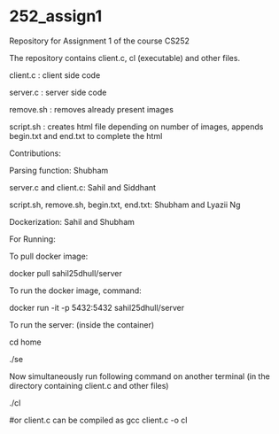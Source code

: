 # 252_assign1
Repository for Assignment 1 of the course CS252

The repository contains client.c, cl (executable) and other files.

client.c : client side code

server.c : server side code

remove.sh : removes already present images

script.sh : creates html file depending on number of images, appends begin.txt and end.txt to complete the html

Contributions:

Parsing function: Shubham

server.c and client.c: Sahil and Siddhant

script.sh, remove.sh, begin.txt, end.txt: Shubham and Lyazii Ng

Dockerization: Sahil and Shubham


For Running:

To pull docker image:

  docker pull sahil25dhull/server

To run the docker image, command:

  docker run -it -p 5432:5432 sahil25dhull/server

To run the server: (inside the container)

  cd home
  
  ./se                  

Now simultaneously run following command on another terminal (in the directory containing client.c and other files)

  ./cl                 
  
  #or client.c can be compiled as gcc client.c -o cl
